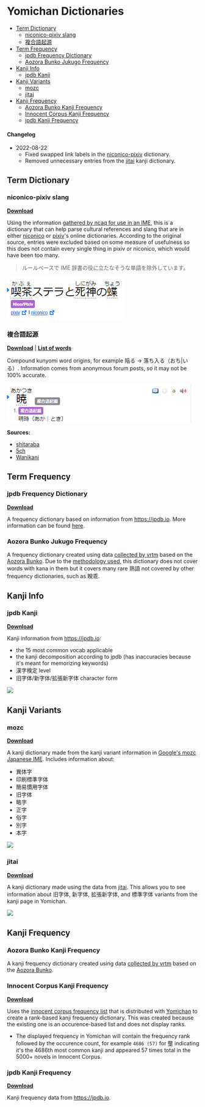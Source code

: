 # Yomichan Dictionaries <!-- omit in toc -->

- [Term Dictionary](#term-dictionary)
  - [niconico-pixiv slang](#niconico-pixiv-slang)
  - [複合語起源](#複合語起源)
- [Term Frequency](#term-frequency)
  - [jpdb Frequency Dictionary](#jpdb-frequency-dictionary)
  - [Aozora Bunko Jukugo Frequency](#aozora-bunko-jukugo-frequency)
- [Kanji Info](#kanji-info)
  - [jpdb Kanji](#jpdb-kanji)
- [Kanji Variants](#kanji-variants)
  - [mozc](#mozc)
  - [jitai](#jitai)
- [Kanji Frequency](#kanji-frequency)
  - [Aozora Bunko Kanji Frequency](#aozora-bunko-kanji-frequency)
  - [Innocent Corpus Kanji Frequency](#innocent-corpus-kanji-frequency)
  - [jpdb Kanji Frequency](#jpdb-kanji-frequency)

#### Changelog

- 2022-08-22
  - Fixed swapped link labels in the [niconico-pixiv](#niconico-pixiv-slang) dictionary.
  - Removed unnecessary entries from the [jitai](#jitai) kanji dictionary.

## Term Dictionary

### niconico-pixiv slang

**[Download](https://github.com/MarvNC/yomichan-dictionaries/raw/master/dl/%5BOther%5D%20Nico-Pixiv.zip)**

Using the information [gathered by ncaq for use in an IME](https://github.com/ncaq/dic-nico-intersection-pixiv), this is a dictionary that can help parse cultural references and slang that are in either [niconico](https://dic.nicovideo.jp/) or [pixiv](https://dic.pixiv.net/)'s online dictionaries. According to the original source, entries were excluded based on some measure of usefulness so this does not contain every single thing in pixiv or niconico, which would have been too many.

> ルールベースで IME 辞書の役に立たなそうな単語を除外しています。

![](<!images/chrome_%E3%82%86%E3%81%9A%E3%82%BD%E3%83%95%E3%83%88_(%E3%82%86%E3%81%9A%E3%81%9D%E3%81%B5%E3%81%A8)%E3%81%A8%E3%81%AF%E3%80%90%E3%83%94%E3%82%AF%E3%82%B7%E3%83%96%E7%99%BE%E7%A7%91%E4%BA%8B%E5%85%B8%E3%80%91_-_httpsdic.pixiv.net_2022-08-21_17-22-10.png>)

### 複合語起源

**[Download](https://github.com/MarvNC/yomichan-dictionaries/raw/master/dl/%5BOther%5D%20%E8%A4%87%E5%90%88%E8%AA%9E%E8%B5%B7%E6%BA%90.zip)** | **[List of words](termOrigins/%E8%A4%87%E5%90%88%E8%AA%9E%E8%B5%B7%E6%BA%90.tsv)**

Compound kunyomi word origins, for example 陥る -> 落ち入る（おち|いる）. Information comes from anonymous forum posts, so it may not be 100% accurate.

![](!images/chrome_yomichan-dictionaries%E8%A4%87%E5%90%88%E8%AA%9E%E8%B5%B7%E6%BA%90.tsv_at_master_%C2%B7_MarvNC_2022-08-22_12-37-52.png)

**Sources:**

- [shitaraba](https://jbbs.shitaraba.net/bbs/read.cgi/study/10958/1299762655/)
- [5ch](https://academy6.5ch.net/test/read.cgi/gengo/1228873581/)
- [Wanikani](https://community.wanikani.com/t/special-kanji-words-derived-from-other-words/35655)

## Term Frequency

### jpdb Frequency Dictionary

**[Download](https://github.com/MarvNC/jpdb-freq-list/releases)**

A frequency dictionary based on information from https://jpdb.io. More information can be found [here](https://github.com/MarvNC/jpdb-freq-list).

### Aozora Bunko Jukugo Frequency

A frequency dictionary created using data [collected by vrtm](https://vtrm.net/japanese/kanji-jukugo-frequency/en) based on the [Aozora Bunko](https://www.aozora.gr.jp/). Due to the [methodology used](https://vtrm.net/japanese/kanji-jukugo-frequency/en), this dictionary does not cover words with kana in them but it covers many rare 熟語 not covered by other frequency dictionaries, such as 睽乖.

## Kanji Info

### jpdb Kanji

**[Download](https://github.com/MarvNC/yomichan-dictionaries/raw/master/dl/%5BKanji%5D%20JPDB%20Kanji.zip)**

Kanji information from https://jpdb.io:

- the 15 most common vocab applicable
- the kanji decomposition according to jpdb (has inaccuracies because it's meant for memorizing keywords)
- 漢字検定 level
- 旧字体/新字体/拡張新字体 character form

![](!images/chrome_%E4%B9%B1_-_Yomichan_Search_-_Google_Chrome_2022-08-10_19-29-01.png)

<!-- ### The Kanji Map

A kanji dictionary created using the data from [The Kanji Map](https://github.com/gabor-kovacs/the-kanji-map) providing radical information and kanji decompositions. -->

## Kanji Variants

### mozc

**[Download](https://github.com/MarvNC/yomichan-dictionaries/raw/master/dl/%5BKanji%5D%20mozc%20Kanji%20Variants.zip)**

A kanji dictionary made from the kanji variant information in [Google's mozc Japanese IME](https://github.com/google/mozc). Includes information about:

- 異体字
- 印刷標準字体
- 簡易慣用字体
- 旧字体
- 略字
- 正字
- 俗字
- 別字
- 本字

![](!images/chrome_%E9%AB%94_-_Yomichan_Search_-_Google_Chrome_2022-08-19_20-22-19.png)

### jitai

**[Download](https://github.com/MarvNC/yomichan-dictionaries/raw/master/dl/%5BKanji%5D%20jitai.zip)**

A kanji dictionary made using the data from [jitai](https://github.com/epistularum/jitai). This allows you to see information about 旧字体, 新字体, 拡張新字体, and 標準字体 variants from the kanji page in Yomichan.

![](!images/chrome_%E4%B9%B1_-_Yomichan_Search_-_Google_Chrome_2022-08-10_19-28-54.png)

## Kanji Frequency

### Aozora Bunko Kanji Frequency

A kanji frequency dictionary created using data [collected by vrtm](https://vtrm.net/japanese/kanji-frequency/en) based on the [Aozora Bunko](https://www.aozora.gr.jp/).

### Innocent Corpus Kanji Frequency

**[Download](https://github.com/MarvNC/yomichan-dictionaries/raw/master/dl/%5BKanji%20Frequency%5D%20Innocent%20Corpus%20Kanji.zip)**

Uses the [innocent corpus frequency list](https://web.archive.org/web/20190309073023/https://forum.koohii.com/thread-9459.html#pid168613) that is distributed with [Yomichan](https://github.com/FooSoft/yomichan#dictionaries) to create a rank-based kanji frequency dictionary. This was created because the existing one is an occurence-based list and does not display ranks.

- The displayed frequency in Yomichan will contain the frequency rank followed by the occurence count, for example `4686 (57)` for 壟 indicating it's the 4686th most common kanji and appeared 57 times total in the 5000+ novels in Innocent Corpus.

### jpdb Kanji Frequency

**[Download](https://github.com/MarvNC/yomichan-dictionaries/raw/master/dl/%5BKanji%20Frequency%5D%20JPDB%20Kanji.zip)**

Kanji frequency data from https://jpdb.io.
